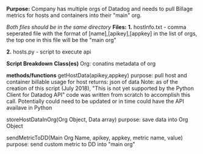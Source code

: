 **Purpose:**
  Company has multiple orgs of Datadog and needs to pull Billage metrics for hosts and containers into their "main" org.
  
  
*Both files should be in the same directory*
**Files:**
  **1.** hostInfo.txt - comma seperated file with the format of [name],[apikey],[appkey]
    in the list of orgs, the top one in this file will be the "main org"
    
  **2.** hosts.py - script to execute api

**Script Breakdown**
  **Class(es)**
      Org: conatins metadata of org

  **methods/functions**
    getHostData(apikey,appkey)
        purpose: pull host and container billable usage for host
        returns: json of data
        Note: as of the creation of this script (July 2018), "This is not yet supported by the Python Client for Datadog API"
                code was written from scratch to accomplish this call. Potentially could need to be updated or in time could                    have the API availave in Python

   storeHostDataInOrg(Org Object, Data array)
        purpose: save data into Org Object
        
   sendMetricToDD(Main Org Name, apikey, appkey, metric name, value)
        purpose: send custom metric to DD into "main org"

